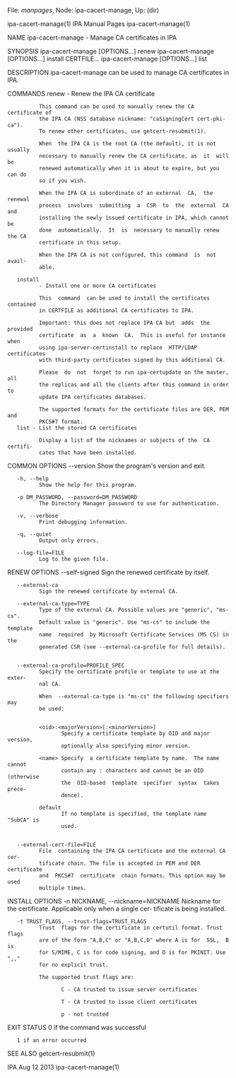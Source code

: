 File: *manpages*,  Node: ipa-cacert-manage,  Up: (dir)

ipa-cacert-manage(1)           IPA Manual Pages           ipa-cacert-manage(1)



NAME
       ipa-cacert-manage - Manage CA certificates in IPA

SYNOPSIS
       ipa-cacert-manage [OPTIONS...] renew
ipa-cacert-manage [OPTIONS...] install CERTFILE...
ipa-cacert-manage [OPTIONS...] list

DESCRIPTION
       ipa-cacert-manage can be used to manage CA certificates in IPA.

COMMANDS
       renew  - Renew the IPA CA certificate

              This command can be used to manually renew the CA certificate of
              the IPA CA (NSS database nickname: "caSigningCert cert-pki-ca").
              To renew other certificates, use getcert-resubmit(1).

              When  the IPA CA is the root CA (the default), it is not usually
              necessary to manually renew the CA certificate, as  it  will  be
              renewed automatically when it is about to expire, but you can do
              so if you wish.

              When the IPA CA is subordinate of an external  CA,  the  renewal
              process  involves  submitting  a  CSR  to  the  external  CA and
              installing the newly issued certificate in IPA, which cannot  be
              done  automatically.  It  is  necessary to manually renew the CA
              certificate in this setup.

              When the IPA CA is not configured, this command  is  not  avail‐
              able.

       install
              - Install one or more CA certificates

              This  command  can be used to install the certificates contained
              in CERTFILE as additional CA certificates to IPA.

              Important: this does not replace IPA CA but  adds  the  provided
              certificate  as  a  known  CA.  This is useful for instance when
              using ipa-server-certinstall to replace  HTTP/LDAP  certificates
              with third-party certificates signed by this additional CA.

              Please  do  not  forget to run ipa-certupdate on the master, all
              the replicas and all the clients after this command in order  to
              update IPA certificates databases.

              The supported formats for the certificate files are DER, PEM and
              PKCS#7 format.
       list - List the stored CA certificates

              Display a list of the nicknames or subjects of the  CA  certifi‐
              cates that have been installed.

COMMON OPTIONS
       --version
              Show the program's version and exit.

       -h, --help
              Show the help for this program.

       -p DM_PASSWORD, --password=DM_PASSWORD
              The Directory Manager password to use for authentication.

       -v, --verbose
              Print debugging information.

       -q, --quiet
              Output only errors.

       --log-file=FILE
              Log to the given file.

RENEW OPTIONS
       --self-signed
              Sign the renewed certificate by itself.

       --external-ca
              Sign the renewed certificate by external CA.

       --external-ca-type=TYPE
              Type of the external CA. Possible values are "generic", "ms-cs".
              Default value is "generic". Use "ms-cs" to include the  template
              name  required  by Microsoft Certificate Services (MS CS) in the
              generated CSR (see --external-ca-profile for full details).


       --external-ca-profile=PROFILE_SPEC
              Specify the certificate profile or template to use at the exter‐
              nal CA.

              When  --external-ca-type is "ms-cs" the following specifiers may
              be used:


              <oid>:<majorVersion>[:<minorVersion>]
                     Specify a certificate template by OID and major  version,
                     optionally also specifying minor version.

              <name> Specify  a certificate template by name.  The name cannot
                     contain any : characters and cannot be an OID  (otherwise
                     the  OID-based  template  specifier  syntax  takes prece‐
                     dence).

              default
                     If no template is specified, the template name "SubCA" is
                     used.


       --external-cert-file=FILE
              File  containing the IPA CA certificate and the external CA cer‐
              tificate chain. The file is accepted in PEM and DER  certificate
              and  PKCS#7  certificate  chain formats. This option may be used
              multiple times.

INSTALL OPTIONS
       -n NICKNAME, --nickname=NICKNAME
              Nickname for the certificate. Applicable only when a single cer‐
              tificate is being installed.

       -t TRUST_FLAGS, --trust-flags=TRUST_FLAGS
              Trust  flags for the certificate in certutil format. Trust flags
              are of the form "A,B,C" or "A,B,C,D" where A is for  SSL,  B  is
              for S/MIME, C is for code signing, and D is for PKINIT. Use ",,"
              for no explicit trust.

              The supported trust flags are:

                     C - CA trusted to issue server certificates

                     T - CA trusted to issue client certificates

                     p - not trusted

EXIT STATUS
       0 if the command was successful

       1 if an error occurred


SEE ALSO
       getcert-resubmit(1)



IPA                               Aug 12 2013             ipa-cacert-manage(1)
